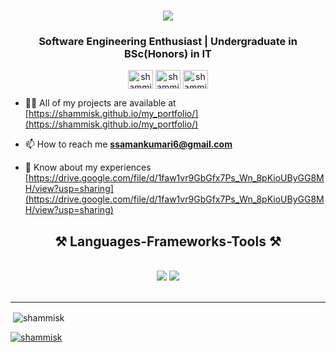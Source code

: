 
<h1 align="center">
    <img src="https://readme-typing-svg.herokuapp.com/?font=Righteous&size=35&center=true&vCenter=true&width=500&height=70&duration=4000&lines=Hi+There!+👋;+I'm+Shammi+Gamage!;" />
</h1>
<h3 align="center">Software Engineering Enthusiast | Undergraduate in BSc(Honors) in IT </h3>

<p align="center">
    <a href="https://linkedin.com/in/shammi gamage" target="blank"><img align="center" src="https://raw.githubusercontent.com/rahuldkjain/github-profile-readme-generator/master/src/images/icons/Social/linked-in-alt.svg" alt="shammi gamage" height="30" width="40" /></a>
    <a href="https://stackoverflow.com/users/shammi" target="blank"><img align="center" src="https://raw.githubusercontent.com/rahuldkjain/github-profile-readme-generator/master/src/images/icons/Social/stack-overflow.svg" alt="shammi" height="30" width="40" /></a>
    <a href="https://fb.com/shammi dodangoda" target="blank"><img align="center" src="https://raw.githubusercontent.com/rahuldkjain/github-profile-readme-generator/master/src/images/icons/Social/facebook.svg" alt="shammi dodangoda" height="30" width="40" /></a>
</p>



- 👨‍💻 All of my projects are available at [https://shammisk.github.io/my_portfolio/](https://shammisk.github.io/my_portfolio/)

- 📫 How to reach me **ssamankumari6@gmail.com**

- 📄 Know about my experiences [https://drive.google.com/file/d/1faw1vr9GbGfx7Ps_Wn_8pKioUByGG8MH/view?usp=sharing](https://drive.google.com/file/d/1faw1vr9GbGfx7Ps_Wn_8pKioUByGG8MH/view?usp=sharing)
  <br/>

<h2 align="center">⚒️ Languages-Frameworks-Tools ⚒️</h2>
<br/>
<div align="center">
    <img src="https://skillicons.dev/icons?i=react,html,css,vscode,github,figma,tailwind,git,npm,postman,c" />
    <img src="https://skillicons.dev/icons?i=nodejs,python,javascript,express,mongodb,java,mysql,cs" /><br>
</div>

<br/>
<hr/>


<p>&nbsp;<img align="center" src="https://github-readme-stats.vercel.app/api?username=shammisk&show_icons=true&locale=en&theme=dark" alt="shammisk" /></p>




<p align="left"> <a href="https://github.com/ryo-ma/github-profile-trophy"><img src="https://github-profile-trophy.vercel.app/?username=shammisk" alt="shammisk" /></a> </p>

